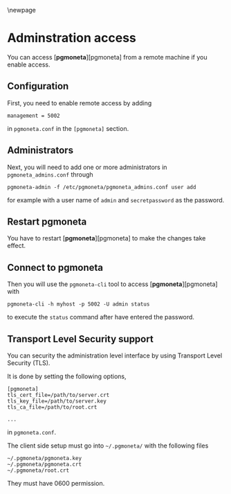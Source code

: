 \newpage

# Adminstration access

You can access [**pgmoneta**][pgmoneta] from a remote machine if you enable access.

## Configuration

First, you need to enable remote access by adding

```
management = 5002
```

in `pgmoneta.conf` in the `[pgmoneta]` section.

## Administrators

Next, you will need to add one or more administrators in `pgmoneta_admins.conf` through

```
pgmoneta-admin -f /etc/pgmoneta/pgmoneta_admins.conf user add
```

for example with a user name of `admin` and `secretpassword` as the password.

## Restart pgmoneta

You have to restart [**pgmoneta**][pgmoneta] to make the changes take effect.

## Connect to pgmoneta

Then you will use the `pgmoneta-cli` tool to access [**pgmoneta**][pgmoneta] with

```
pgmoneta-cli -h myhost -p 5002 -U admin status
```

to execute the `status` command after have entered the password.

## Transport Level Security support

You can security the administration level interface by using Transport Level Security (TLS).

It is done by setting the following options,

```
[pgmoneta]
tls_cert_file=/path/to/server.crt
tls_key_file=/path/to/server.key
tls_ca_file=/path/to/root.crt

...
```

in `pgmoneta.conf`.

The client side setup must go into `~/.pgmoneta/` with the following files

```
~/.pgmoneta/pgmoneta.key
~/.pgmoneta/pgmoneta.crt
~/.pgmoneta/root.crt
```

They must have 0600 permission.
